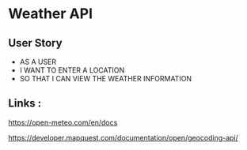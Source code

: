 # Weather API

## User Story 
* AS A USER
* I WANT TO ENTER A LOCATION
* SO THAT I CAN VIEW THE WEATHER INFORMATION

## Links :
https://open-meteo.com/en/docs

https://developer.mapquest.com/documentation/open/geocoding-api/
